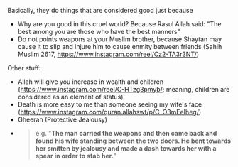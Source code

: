 Basically, they do things that are considered good just because

- Why are you good in this cruel world? Because Rasul Allah said: "The best among you are those who have the best manners"
- Do not points weapons at your Muslim brother, because Shaytan may cause it to slip and injure him to cause enmity between friends (Sahih Muslim 2617, https://www.instagram.com/reel/Cz2-TA3r3NT/)


Other stuff:
- Allah will give you increase in wealth and children (https://www.instagram.com/reel/C-HTzg3pmyb/; meaning, children are considered as an element of status)
- Death is more easy to me than someone seeing my wife's face (https://www.instagram.com/quran.allahswt/p/C-O3mEeIheg/)
- Gheerah (Protective Jealousy)
- > e.g. "**The man carried the weapons and then came back and found his wife standing between the two doors. He bent towards her smitten by jealousy and made a dash towards her with a spear in order to stab her.**" 